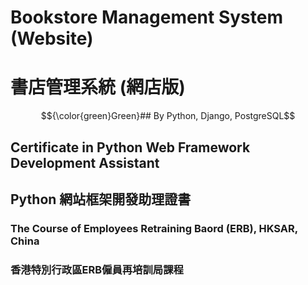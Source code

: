 # Bookstore Management System (Website)
# 書店管理系統 (網店版) 
$${\color{green}Green}## By Python, Django, PostgreSQL$$
##
## Certificate in Python Web Framework Development Assistant 
## Python 網站框架開發助理證書
### The Course of Employees Retraining Baord (ERB), HKSAR, China
### 香港特別行政區ERB僱員再培訓局課程
